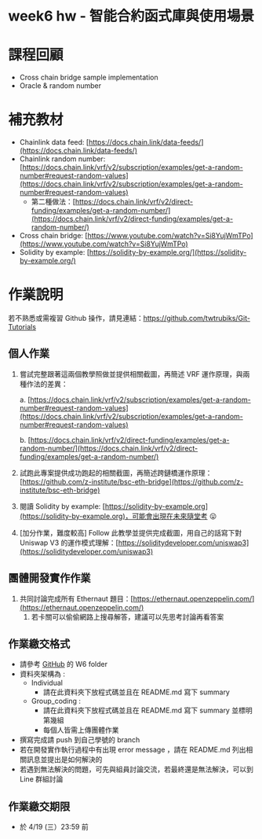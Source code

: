 # week6 hw - 智能合約函式庫與使⽤場景

# 課程回顧

- Cross chain bridge sample implementation
- Oracle & random number

# 補充教材

- Chainlink data feed: [https://docs.chain.link/data-feeds/](https://docs.chain.link/data-feeds/)
- Chainlink random number: [https://docs.chain.link/vrf/v2/subscription/examples/get-a-random-number#request-random-values](https://docs.chain.link/vrf/v2/subscription/examples/get-a-random-number#request-random-values)
    - 第二種做法：[https://docs.chain.link/vrf/v2/direct-funding/examples/get-a-random-number/](https://docs.chain.link/vrf/v2/direct-funding/examples/get-a-random-number/)
- Cross chain bridge: [https://www.youtube.com/watch?v=Si8YujWmTPo](https://www.youtube.com/watch?v=Si8YujWmTPo)
- Solidity by example: [https://solidity-by-example.org/](https://solidity-by-example.org/)

# 作業說明

若不熟悉或需複習 Github 操作，請見連結：https://github.com/twtrubiks/Git-Tutorials

## 個人作業

1. 嘗試完整跟著這兩個教學照做並提供相關截圖，再簡述 VRF 運作原理，與兩種作法的差異：
    
    a. [https://docs.chain.link/vrf/v2/subscription/examples/get-a-random-number#request-random-values](https://docs.chain.link/vrf/v2/subscription/examples/get-a-random-number#request-random-values)
    
    b. [https://docs.chain.link/vrf/v2/direct-funding/examples/get-a-random-number/](https://docs.chain.link/vrf/v2/direct-funding/examples/get-a-random-number/)
    
2. 試跑此專案提供成功跑起的相關截圖，再簡述跨鏈橋運作原理：[https://github.com/z-institute/bsc-eth-bridge](https://github.com/z-institute/bsc-eth-bridge)
3. 閱讀 Solidity by example: [https://solidity-by-example.org](https://solidity-by-example.org)，可能會出現在未來隨堂考 😛
4. [加分作業，難度較高] Follow 此教學並提供完成截圖，用自己的話寫下對 Uniswap V3 的運作模式理解：[https://soliditydeveloper.com/uniswap3](https://soliditydeveloper.com/uniswap3)

## 團體開發實作作業

1. 共同討論完成所有 Ethernaut 題目：[https://ethernaut.openzeppelin.com/](https://ethernaut.openzeppelin.com/)
    1. 若卡關可以偷偷網路上搜尋解答，建議可以先思考討論再看答案

## 作業繳交格式

- 請參考 [GitHub](https://github.com/z-institute/Solidity-EVM-Dev-Batch-2-HW) 的 W6 folder
- 資料夾架構為 :
    - Individual
        - 請在此資料夾下放程式碼並且在 README.md 寫下 summary
    - Group_coding :
        - 請在此資料夾下放程式碼並且在 README.md 寫下 summary 並標明第幾組
        - 每個人皆需上傳團體作業
- 撰寫完成請 push 到自己學號的 branch
- 若在開發實作執行過程中有出現 error message ，請在 README.md 列出相關訊息並提出是如何解決的
- 若遇到無法解決的問題，可先與組員討論交流，若最終還是無法解決，可以到 Line 群組討論

## 作業繳交期限

- 於 4/19 (三）23:59 前